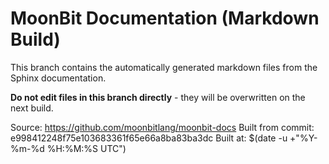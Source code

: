 # MoonBit Documentation (Markdown Build)

This branch contains the automatically generated markdown files from the Sphinx documentation.

**Do not edit files in this branch directly** - they will be overwritten on the next build.

Source: https://github.com/moonbitlang/moonbit-docs
Built from commit: e998412248f75e103683361f65e66a8ba83ba3dc
Built at: $(date -u +"%Y-%m-%d %H:%M:%S UTC")
